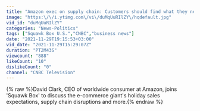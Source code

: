 ```yaml
---
title: "Amazon exec on supply chain: Customers should find what they need over holidays"
image: "https:\/\/i.ytimg.com\/vi\/duMqUuRIlZY\/hqdefault.jpg"
vid_id: "duMqUuRIlZY"
categories: "News-Politics"
tags: ["Squawk Box U.S.","CNBC","business news"]
date: "2021-11-29T19:15:53+03:00"
vid_date: "2021-11-29T15:29:07Z"
duration: "PT2M43S"
viewcount: "888"
likeCount: "10"
dislikeCount: "0"
channel: "CNBC Television"
---
```

{% raw %}David Clark, CEO of worldwide consumer at Amazon, joins 'Squawk Box' to discuss the e-commerce giant's holiday sales expectations, supply chain disruptions and more.{% endraw %}
